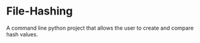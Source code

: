 # File-Hashing
A command line python project that allows the user to create and compare hash values.
